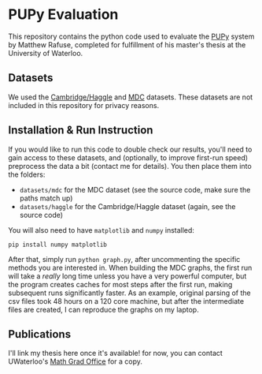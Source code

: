 # PUPy Evaluation

This repository contains the python code used to evaluate the [PUPy](https://github.com/mattrafuse/PUPy) system by Matthew Rafuse, completed for fulfillment of his master's thesis at the University of Waterloo.

## Datasets

We used the [Cambridge/Haggle](https://crawdad.org/cambridge/haggle/20090529/) and [MDC](https://www.idiap.ch/dataset/mdc) datasets. These datasets are not included in this repository for privacy reasons.

## Installation & Run Instruction

If you would like to run this code to double check our results, you'll need to gain access to these datasets, and (optionally, to improve first-run speed) preprocess the data a bit (contact me for details). You then place them into the folders:

- `datasets/mdc` for the MDC dataset (see the source code, make sure the paths match up)
- `datasets/haggle` for the Cambridge/Haggle dataset (again, see the source code)

You will also need to have `matplotlib` and `numpy` installed:

```
pip install numpy matplotlib
```

After that, simply run `python graph.py`, after uncommenting the specific methods you are interested in. When building the MDC graphs, the first run will take a *really* long time unless you have a very powerful computer, but the program creates caches for most steps after the first run, making subsequent runs significantly faster. As an example, original parsing of the csv files took 48 hours on a 120 core machine, but after the intermediate files are created, I can reproduce the graphs on my laptop.

## Publications

I'll link my thesis here once it's available! for now, you can contact UWaterloo's [Math Grad Office](mailto:mgo@uwaterloo.ca) for a copy.
